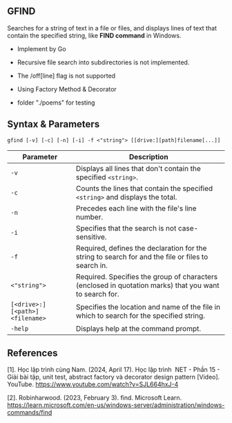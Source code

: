 ## GFIND
Searches for a string of text in a file or files, and displays lines of text that contain the specified string, like **FIND command** in Windows.
- Implement by Go

- Recursive file search into subdirectories is not implemented.

- The /off[line] flag is not supported

- Using Factory Method & Decorator 

- folder "./poems" for testing

## Syntax & Parameters
```
gfind [-v] [-c] [-n] [-i] -f <"string"> [[drive:][path]filename[...]]
```
| **Parameter**                       | **Description**                                                                                         |
|--------------------------------------|---------------------------------------------------------------------------------------------------------|
| `-v`                                 | Displays all lines that don't contain the specified `<string>`.                                           |
| `-c`                                 | Counts the lines that contain the specified `<string>` and displays the total.                           |
| `-n`                                 | Precedes each line with the file's line number.                                                          |
| `-i`                                 | Specifies that the search is not case-sensitive.                                                         |
| `-f`                                 | Required, defines the declaration for the string to search for and the file or files to search in.       |
| `<"string">`                         | Required. Specifies the group of characters (enclosed in quotation marks) that you want to search for.   |
| `[<drive>:][<path>]<filename>`       | Specifies the location and name of the file in which to search for the specified string.                 |
| `-help`                                 | Displays help at the command prompt.                                                                     |

## References
[1]. Học lập trình cùng Nam. (2024, April 17). Học lập trình  NET - Phần 15 - Giải bài tập, unit test, abstract factory và decorator design pattern [Video]. YouTube. https://www.youtube.com/watch?v=SJL664hxJ-4

[2]. Robinharwood. (2023, February 3). find. Microsoft Learn. https://learn.microsoft.com/en-us/windows-server/administration/windows-commands/find
